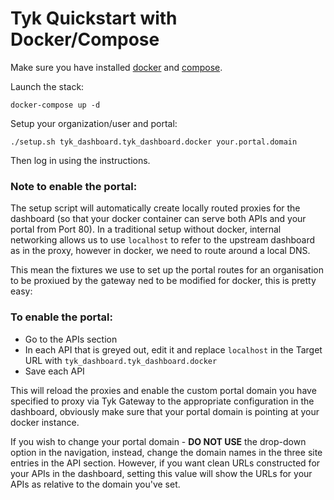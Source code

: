 # Tyk Quickstart with Docker/Compose

Make sure you have installed [docker](https://docs.docker.com/installation/) and [compose](https://docs.docker.com/compose/install/).

Launch the stack:
    
    docker-compose up -d

Setup your organization/user and portal:

    ./setup.sh tyk_dashboard.tyk_dashboard.docker your.portal.domain

Then log in using the instructions.

### Note to enable the portal:

The setup script will automatically create locally routed proxies for the dashboard (so that your docker container can serve both APIs and your portal from Port 80). In a traditional setup without docker, internal networking allows us to use `localhost` to refer to the upstream dashboard as in the proxy, however in docker, we need to route around a local DNS.

This mean the fixtures we use to set up the portal routes for an organisation to be proxiued by the gateway ned to be modified for docker, this is pretty easy:

### To enable the portal:

- Go to the APIs section
- In each API that is greyed out, edit it and replace `localhost` in the Target URL with `tyk_dashboard.tyk_dashboard.docker`
- Save each API

This will reload the proxies and enable the custom portal domain you have specified to proxy via Tyk Gateway to the appropriate configuration in the dashboard, obviously make sure that your portal domain is pointing at your docker instance.

If you wish to change your portal domain - **DO NOT USE** the drop-down option in the navigation, instead, change the domain names in the three site entries in the API section. However, if you want clean URLs constructed for your APIs in the dashboard, setting this value will show the URLs for your APIs as relative to the domain you've set.
